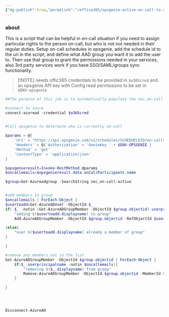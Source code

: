 ```yaml
---
{"dg-publish":true,"permalink":"/office365/opsgenie-active-on-call-to-aad-security-group/","tags":["public","office365","opsgenie","azuread"],"noteIcon":"1","created":"2024-08-03T14:52:58.217+02:00","updated":"2023-06-02T14:38:07.000+02:00"}
---
```



### about
This is a script that can be helpful in on-call situation if you need to assign particular rights to the person on-call, but who is not not needed in their regular duties.
Setup on-call schedules in opsgenie, add the schedule id to the uri in the script, and define what AAD group you want it to add the user to.
Then use that group to grant the permissions needed in your services, also 3rd party services work if you have SSO/SAML/groups sync functionality.


> [!NOTE] needs offic365 credentials to be provided in `$o365cred` and an opsgenie API key with Config read permissions to be set in `$ENV:opsgenie`
```powershell
##The purpose of this job is to automatically populate the sec_on-call-active group in office365 that automatically assigns a set of permissions to the person who is currently on-call

#connect to azure
connect-azuread -credential $o365cred
 

#Call opsgenie to determine who is currently on-call

$params = @{
	'Uri' = "https://api.opsgenie.com/v2/schedules/SCHEDUELEID/on-calls"
	'Headers' = @{'Authorization' = 'GenieKey ' + $ENV:OPSGENIE }
	'Method' = 'get'
	'ContentType' = 'application/json'
}

$opsgenieresult=Invoke-RestMethod @params
$oncallemails=$opsgenieresult.data.onCallParticipants.name

$group=Get-Azureadgroup -SearchString sec_on-call-active


#add members to group
$oncallemails | ForEach-Object {
$usertoadd=Get-AzureADUser -ObjectId $_
if( $_ -notin (Get-AzureADGroupMember -ObjectId $group.objectid).userprincipalname){
	"adding $($usertoadd.displayname) to group"
	Add-AzureADGroupMember -ObjectId $group.objectid -RefObjectId $usertoadd.ObjectId

}else{
	"user $($usertoadd.displayname) already a member of group"
}

}

#remove any members not in the list
Get-AzureADGroupMember -ObjectId $group.objectid | ForEach-Object {
	if($_.userprincipalname -notin $oncallemails){
		"removing $($_.displayname) from group"
		Remove-AzureADGroupMember -ObjectId $group.objectid -MemberId $_.objectid
	}

}

  
  

Disconnect-AzureAD
```
